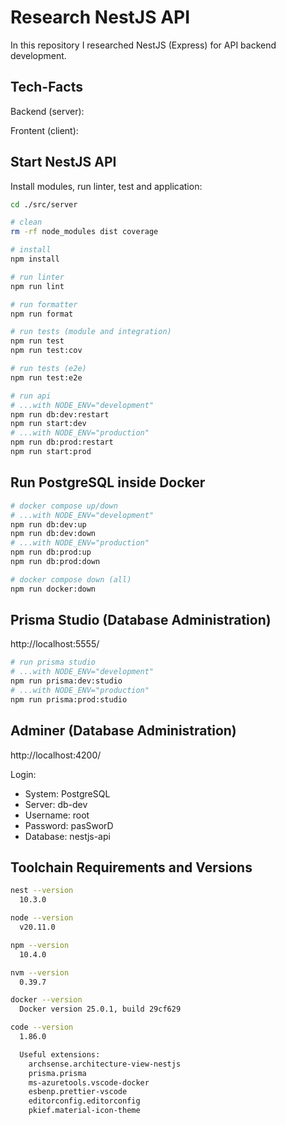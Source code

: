 # Research NestJS API

In this repository I researched NestJS (Express) for API backend development.

## Tech-Facts

Backend (server):

Frontent (client):

## Start NestJS API

Install modules, run linter, test and application:

```sh
cd ./src/server

# clean
rm -rf node_modules dist coverage

# install
npm install

# run linter
npm run lint

# run formatter
npm run format

# run tests (module and integration)
npm run test
npm run test:cov

# run tests (e2e)
npm run test:e2e

# run api
# ...with NODE_ENV="development"
npm run db:dev:restart
npm run start:dev
# ...with NODE_ENV="production"
npm run db:prod:restart
npm run start:prod
```

## Run PostgreSQL inside Docker

```sh
# docker compose up/down
# ...with NODE_ENV="development"
npm run db:dev:up
npm run db:dev:down
# ...with NODE_ENV="production"
npm run db:prod:up
npm run db:prod:down

# docker compose down (all)
npm run docker:down
```

## Prisma Studio (Database Administration)

http://localhost:5555/

```sh
# run prisma studio
# ...with NODE_ENV="development"
npm run prisma:dev:studio
# ...with NODE_ENV="production"
npm run prisma:prod:studio
```

## Adminer (Database Administration)

http://localhost:4200/

Login:

- System: PostgreSQL
- Server: db-dev
- Username: root
- Password: pasSworD
- Database: nestjs-api

## Toolchain Requirements and Versions

```sh
nest --version
  10.3.0

node --version
  v20.11.0

npm --version
  10.4.0

nvm --version
  0.39.7

docker --version
  Docker version 25.0.1, build 29cf629

code --version
  1.86.0

  Useful extensions:
    archsense.architecture-view-nestjs
    prisma.prisma
    ms-azuretools.vscode-docker
    esbenp.prettier-vscode
    editorconfig.editorconfig
    pkief.material-icon-theme
```
